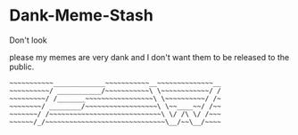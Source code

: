 # Dank-Meme-Stash
Don't look

please my memes are very dank and I don't want them to be released to the public.




~~~~~~~~~~~~~~~~~~~~~~~~~~~~~~~~~~~~~~~~~~~~~~~~~~~~~
~~~~~~~~~~~_____________~~~~~~~~~~~__~~~~~~~~~~~~~~__
~~~~~~~~~~/ ___________/~~~~~~~~~~~\ \~~~~~~~~~~~~/ /
~~~~~~~~~/ /_______~~~~~~~~~~~~~~~~~\ \~~~~~~~~~~/ /~
~~~~~~~~/ ________/~~~~~~~~~~~~~~~~~~\ \~~____~~/ /~~
~~~~~~~/ /~~~~~~~~~~~~~~~~~~~~~~~~~~~~\ \/ /\ \/ /~~~
~~~~~~/_/~~~~~~~~~~~~~~~~~~~~~~~~~~~~~~\__/~~\__/~~~~
